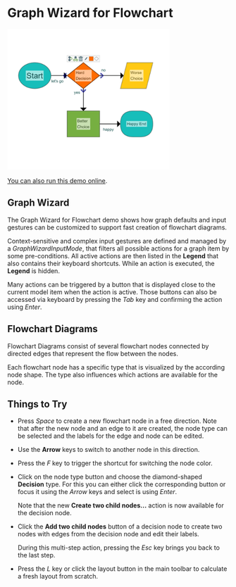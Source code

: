 # Graph Wizard for Flowchart

<img src="../../resources/image/graphwizard-flowchart.png" alt="demo-thumbnail" height="320"/>

[You can also run this demo online](https://live.yworks.com/demos/complete/graph-wizard-for-flowchart/index.html).

## Graph Wizard

The Graph Wizard for Flowchart demo shows how graph defaults and input gestures can be customized to support fast creation of flowchart diagrams.

Context-sensitive and complex input gestures are defined and managed by a _GraphWizardInputMode_, that filters all possible actions for a graph item by some pre-conditions. All active actions are then listed in the **Legend** that also contains their keyboard shortcuts. While an action is executed, the **Legend** is hidden.

Many actions can be triggered by a button that is displayed close to the current model item when the action is active. Those buttons can also be accessed via keyboard by pressing the _Tab_ key and confirming the action using _Enter_.

## Flowchart Diagrams

Flowchart Diagrams consist of several flowchart nodes connected by directed edges that represent the flow between the nodes.

Each flowchart node has a specific type that is visualized by the according node shape. The type also influences which actions are available for the node.

## Things to Try

- Press _Space_ to create a new flowchart node in a free direction. Note that after the new node and an edge to it are created, the node type can be selected and the labels for the edge and node can be edited.
- Use the **Arrow** keys to switch to another node in this direction.
- Press the _F_ key to trigger the shortcut for switching the node color.
- Click on the node type button and choose the diamond-shaped **Decision** type. For this you can either click the corresponding button or focus it using the _Arrow_ keys and select is using _Enter_.

  Note that the new **Create two child nodes...** action is now available for the decision node.

- Click the **Add two child nodes** button of a decision node to create two nodes with edges from the decision node and edit their labels.

  During this multi-step action, pressing the _Esc_ key brings you back to the last step.

- Press the _L_ key or click the layout button in the main toolbar to calculate a fresh layout from scratch.

